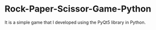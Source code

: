 # Rock-Paper-Scissor-Game-Python
It is a simple game that I developed using the PyQt5 library in Python.
